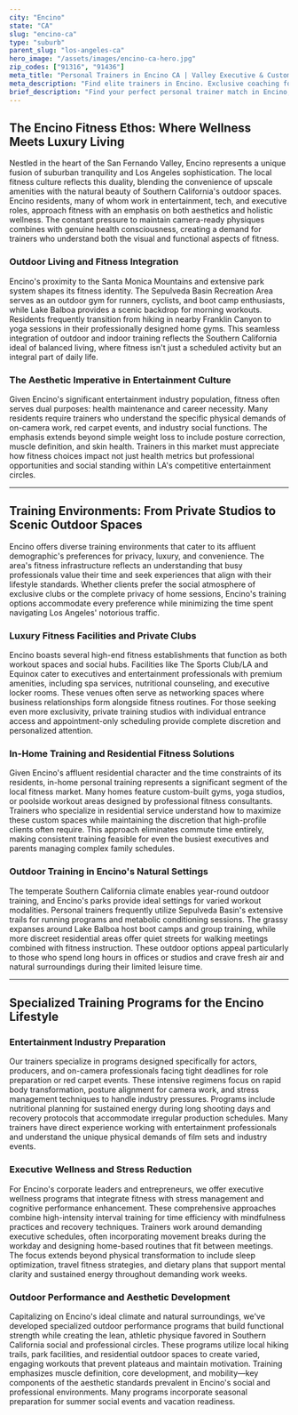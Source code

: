 ```yaml
---
city: "Encino"
state: "CA"
slug: "encino-ca"
type: "suburb"
parent_slug: "los-angeles-ca"
hero_image: "/assets/images/encino-ca-hero.jpg"
zip_codes: ["91316", "91436"]
meta_title: "Personal Trainers in Encino CA | Valley Executive & Custom Home Fitness"
meta_description: "Find elite trainers in Encino. Exclusive coaching for custom home gyms, executive schedules, and private, discreet fitness programs."
brief_description: "Find your perfect personal trainer match in Encino, CA. We specialize in connecting busy professionals, entertainment industry executives, and discerning residents with elite fitness experts who understand the unique demands of the Southern California lifestyle. Our curated trainers excel in aesthetic-focused programming, stress-reduction techniques, and creating efficient workouts that respect your valuable time. Whether you prefer private in-home sessions, luxury gym facilities, or outdoor training in our beautiful local parks, we'll match you with the ideal professional to help you achieve your wellness goals without the hassle of LA traffic. Transform your fitness journey with our personalized matching service today."
---
```

## The Encino Fitness Ethos: Where Wellness Meets Luxury Living

Nestled in the heart of the San Fernando Valley, Encino represents a unique fusion of suburban tranquility and Los Angeles sophistication. The local fitness culture reflects this duality, blending the convenience of upscale amenities with the natural beauty of Southern California's outdoor spaces. Encino residents, many of whom work in entertainment, tech, and executive roles, approach fitness with an emphasis on both aesthetics and holistic wellness. The constant pressure to maintain camera-ready physiques combines with genuine health consciousness, creating a demand for trainers who understand both the visual and functional aspects of fitness.

### Outdoor Living and Fitness Integration

Encino's proximity to the Santa Monica Mountains and extensive park system shapes its fitness identity. The Sepulveda Basin Recreation Area serves as an outdoor gym for runners, cyclists, and boot camp enthusiasts, while Lake Balboa provides a scenic backdrop for morning workouts. Residents frequently transition from hiking in nearby Franklin Canyon to yoga sessions in their professionally designed home gyms. This seamless integration of outdoor and indoor training reflects the Southern California ideal of balanced living, where fitness isn't just a scheduled activity but an integral part of daily life.

### The Aesthetic Imperative in Entertainment Culture

Given Encino's significant entertainment industry population, fitness often serves dual purposes: health maintenance and career necessity. Many residents require trainers who understand the specific physical demands of on-camera work, red carpet events, and industry social functions. The emphasis extends beyond simple weight loss to include posture correction, muscle definition, and skin health. Trainers in this market must appreciate how fitness choices impact not just health metrics but professional opportunities and social standing within LA's competitive entertainment circles.

---

## Training Environments: From Private Studios to Scenic Outdoor Spaces

Encino offers diverse training environments that cater to its affluent demographic's preferences for privacy, luxury, and convenience. The area's fitness infrastructure reflects an understanding that busy professionals value their time and seek experiences that align with their lifestyle standards. Whether clients prefer the social atmosphere of exclusive clubs or the complete privacy of home sessions, Encino's training options accommodate every preference while minimizing the time spent navigating Los Angeles' notorious traffic.

### Luxury Fitness Facilities and Private Clubs

Encino boasts several high-end fitness establishments that function as both workout spaces and social hubs. Facilities like The Sports Club/LA and Equinox cater to executives and entertainment professionals with premium amenities, including spa services, nutritional counseling, and executive locker rooms. These venues often serve as networking spaces where business relationships form alongside fitness routines. For those seeking even more exclusivity, private training studios with individual entrance access and appointment-only scheduling provide complete discretion and personalized attention.

### In-Home Training and Residential Fitness Solutions

Given Encino's affluent residential character and the time constraints of its residents, in-home personal training represents a significant segment of the local fitness market. Many homes feature custom-built gyms, yoga studios, or poolside workout areas designed by professional fitness consultants. Trainers who specialize in residential service understand how to maximize these custom spaces while maintaining the discretion that high-profile clients often require. This approach eliminates commute time entirely, making consistent training feasible for even the busiest executives and parents managing complex family schedules.

### Outdoor Training in Encino's Natural Settings

The temperate Southern California climate enables year-round outdoor training, and Encino's parks provide ideal settings for varied workout modalities. Personal trainers frequently utilize Sepulveda Basin's extensive trails for running programs and metabolic conditioning sessions. The grassy expanses around Lake Balboa host boot camps and group training, while more discreet residential areas offer quiet streets for walking meetings combined with fitness instruction. These outdoor options appeal particularly to those who spend long hours in offices or studios and crave fresh air and natural surroundings during their limited leisure time.

---

## Specialized Training Programs for the Encino Lifestyle

### Entertainment Industry Preparation

Our trainers specialize in programs designed specifically for actors, producers, and on-camera professionals facing tight deadlines for role preparation or red carpet events. These intensive regimens focus on rapid body transformation, posture alignment for camera work, and stress management techniques to handle industry pressures. Programs include nutritional planning for sustained energy during long shooting days and recovery protocols that accommodate irregular production schedules. Many trainers have direct experience working with entertainment professionals and understand the unique physical demands of film sets and industry events.

### Executive Wellness and Stress Reduction

For Encino's corporate leaders and entrepreneurs, we offer executive wellness programs that integrate fitness with stress management and cognitive performance enhancement. These comprehensive approaches combine high-intensity interval training for time efficiency with mindfulness practices and recovery techniques. Trainers work around demanding executive schedules, often incorporating movement breaks during the workday and designing home-based routines that fit between meetings. The focus extends beyond physical transformation to include sleep optimization, travel fitness strategies, and dietary plans that support mental clarity and sustained energy throughout demanding work weeks.

### Outdoor Performance and Aesthetic Development

Capitalizing on Encino's ideal climate and natural surroundings, we've developed specialized outdoor performance programs that build functional strength while creating the lean, athletic physique favored in Southern California social and professional circles. These programs utilize local hiking trails, park facilities, and residential outdoor spaces to create varied, engaging workouts that prevent plateaus and maintain motivation. Training emphasizes muscle definition, core development, and mobility—key components of the aesthetic standards prevalent in Encino's social and professional environments. Many programs incorporate seasonal preparation for summer social events and vacation readiness.